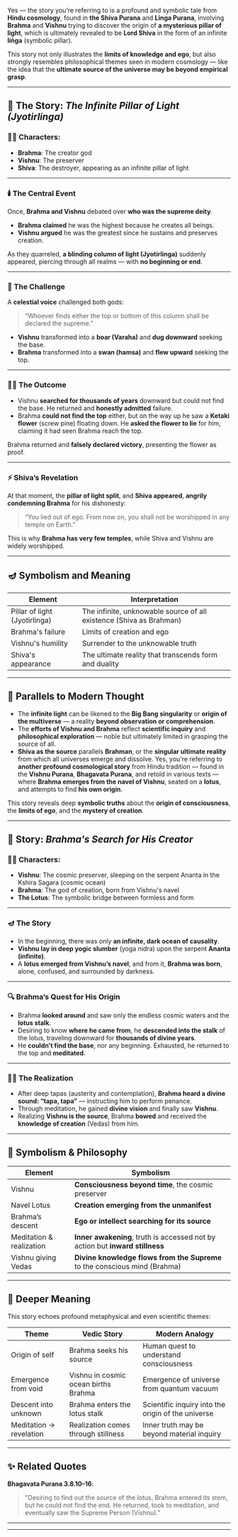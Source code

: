 Yes — the story you’re referring to is a profound and symbolic tale from **Hindu cosmology**, found in **the Shiva Purana** and **Linga Purana**, involving **Brahma** and **Vishnu** trying to discover the origin of **a mysterious pillar of light**, which is ultimately revealed to be **Lord Shiva** in the form of an infinite **liṅga** (symbolic pillar).

This story not only illustrates the **limits of knowledge and ego**, but also strongly resembles philosophical themes seen in modern cosmology — like the idea that the **ultimate source of the universe may be beyond empirical grasp**.

---

## 📖 The Story: *The Infinite Pillar of Light (Jyotirlinga)*

### 🧙‍♂️ Characters:

* **Brahma**: The creator god
* **Vishnu**: The preserver
* **Shiva**: The destroyer, appearing as an infinite pillar of light

---

### 🕯️ The Central Event

Once, **Brahma and Vishnu** debated over **who was the supreme deity**.

* **Brahma claimed** he was the highest because he creates all beings.
* **Vishnu argued** he was the greatest since he sustains and preserves creation.

As they quarreled, **a blinding column of light (Jyotirlinga)** suddenly appeared, piercing through all realms — with **no beginning or end**.

---

### 🧗 The Challenge

A **celestial voice** challenged both gods:

> “Whoever finds either the top or bottom of this column shall be declared the supreme.”

* **Vishnu** transformed into a **boar (Varaha)** and **dug downward** seeking the base.
* **Brahma** transformed into a **swan (hamsa)** and **flew upward** seeking the top.

---

### 🧘‍♂️ The Outcome

* Vishnu **searched for thousands of years** downward but could not find the base. He returned and **honestly admitted** failure.
* Brahma **could not find the top** either, but on the way up he saw a **Ketaki flower** (screw pine) floating down. He **asked the flower to lie** for him, claiming it had seen Brahma reach the top.

Brahma returned and **falsely declared victory**, presenting the flower as proof.

---

### ⚡ Shiva’s Revelation

At that moment, the **pillar of light split**, and **Shiva appeared**, **angrily condemning Brahma** for his dishonesty:

> “You lied out of ego. From now on, you shall not be worshipped in any temple on Earth.”

This is why **Brahma has very few temples**, while Shiva and Vishnu are widely worshipped.

---

## 🪔 Symbolism and Meaning

| Element                       | Interpretation                                                      |
| ----------------------------- | ------------------------------------------------------------------- |
| Pillar of light (Jyotirlinga) | The infinite, unknowable source of all existence (Shiva as Brahman) |
| Brahma's failure              | Limits of creation and ego                                          |
| Vishnu's humility             | Surrender to the unknowable truth                                   |
| Shiva's appearance            | The ultimate reality that transcends form and duality               |

---

## 🧠 Parallels to Modern Thought

* The **infinite light** can be likened to the **Big Bang singularity** or **origin of the multiverse** — a reality **beyond observation or comprehension**.
* The **efforts of Vishnu and Brahma** reflect **scientific inquiry** and **philosophical exploration** — noble but ultimately limited in grasping the source of all.
* **Shiva as the source** parallels **Brahman**, or the **singular ultimate reality** from which all universes emerge and dissolve.
Yes, you're referring to **another profound cosmological story** from Hindu tradition — found in the **Vishnu Purana**, **Bhagavata Purana**, and retold in various texts — where **Brahma emerges from the navel of Vishnu**, seated on a **lotus**, and attempts to find **his own origin**.

This story reveals deep **symbolic truths** about the **origin of consciousness**, the **limits of ego**, and the **mystery of creation**.

---

## 🌸 Story: *Brahma's Search for His Creator*

### 🧙‍♂️ Characters:

* **Vishnu**: The cosmic preserver, sleeping on the serpent Ananta in the Kshira Sagara (cosmic ocean)
* **Brahma**: The god of creation, born from Vishnu's navel
* **The Lotus**: The symbolic bridge between formless and form

---

### 🪔 The Story

* In the beginning, there was only **an infinite, dark ocean of causality**.
* **Vishnu lay in deep yogic slumber** (yoga nidra) upon the serpent **Ananta (infinite)**.
* A **lotus emerged from Vishnu’s navel**, and from it, **Brahma was born**, alone, confused, and surrounded by darkness.

---

### 🔍 Brahma’s Quest for His Origin

* Brahma **looked around** and saw only the endless cosmic waters and the **lotus stalk**.
* Desiring to know **where he came from**, he **descended into the stalk** of the lotus, traveling downward for **thousands of divine years**.
* He **couldn’t find the base**, nor any beginning. Exhausted, he returned to the top and **meditated**.

---

### 🧘‍♂️ The Realization

* After deep tapas (austerity and contemplation), **Brahma heard a divine sound: “tapa, tapa”** — instructing him to perform penance.
* Through meditation, he gained **divine vision** and finally saw **Vishnu**.
* Realizing **Vishnu is the source**, Brahma **bowed** and received the **knowledge of creation** (Vedas) from him.

---

## 🔱 Symbolism & Philosophy

| Element                  | Symbolism                                                                     |
| ------------------------ | ----------------------------------------------------------------------------- |
| Vishnu                   | **Consciousness beyond time**, the cosmic preserver                           |
| Navel Lotus              | **Creation emerging from the unmanifest**                                     |
| Brahma’s descent         | **Ego or intellect searching for its source**                                 |
| Meditation & realization | **Inner awakening**, truth is accessed not by action but **inward stillness** |
| Vishnu giving Vedas      | **Divine knowledge flows from the Supreme** to the conscious mind (Brahma)    |

---

## 🌌 Deeper Meaning

This story echoes profound metaphysical and even scientific themes:

| Theme                   | Vedic Story                          | Modern Analogy                                     |
| ----------------------- | ------------------------------------ | -------------------------------------------------- |
| Origin of self          | Brahma seeks his source              | Human quest to understand consciousness            |
| Emergence from void     | Vishnu in cosmic ocean births Brahma | Emergence of universe from quantum vacuum          |
| Descent into unknown    | Brahma enters the lotus stalk        | Scientific inquiry into the origin of the universe |
| Meditation → revelation | Realization comes through stillness  | Inner truth may be beyond material inquiry         |

---

## ✨ Related Quotes

**Bhagavata Purana 3.8.10–16**:

> "Desiring to find out the source of the lotus, Brahma entered its stem, but he could not find the end. He returned, took to meditation, and eventually saw the Supreme Person (Vishnu)."

---


---
